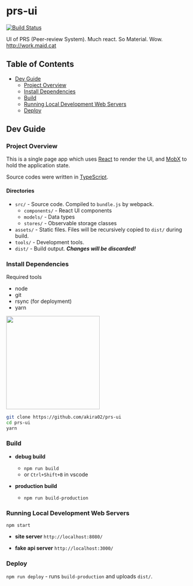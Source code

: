 prs-ui
======

[![Build Status](https://travis-ci.com/akira02/prs-ui.svg?token=Wm6zWbJKuWzhqTz1zW43&branch=master)](https://travis-ci.com/akira02/prs-ui)

UI of PRS (Peer-review System). Much react. So Material. Wow. http://work.maid.cat

Table of Contents
-----------------
* [Dev Guide](#dev-guide)
  * [Project Overview](#project-overview)
  * [Install Dependencies](#install-dependencies)
  * [Build](#build)
  * [Running Local Development Web Servers](#running-local-development-web-servers)
  * [Deploy](#deploy)


Dev Guide
---------

### Project Overview
This is a single page app which uses [React] to render the UI, and [MobX] to hold the application state.

Source codes were written in [TypeScript].

#### Directories
* `src/` - Source code. Compiled to `bundle.js` by webpack.
  * `components/` - React UI components
  * `models/` - Data types
  * `stores/` - Observable storage classes
* `assets/` - Static files. Files will be recursively copied to `dist/` during build.
* `tools/` - Development tools.
* `dist/` - Build output. ***Changes will be discarded!***


### Install Dependencies
Required tools
* node
* git
* rsync (for deployment)
* yarn

[<img src="https://yarnpkg.com/assets/feature-speed.png" width="250">](https://yarnpkg.com)

```bash
git clone https://github.com/akira02/prs-ui
cd prs-ui
yarn
```

### Build
* **debug build**
  * `npm run build`
  * or `Ctrl+Shift+B` in vscode

* **production build**
  * `npm run build-production`

### Running Local Development Web Servers

`npm start`

* **site server** `http://localhost:8080/`

* **fake api server** `http://localhost:3000/`

### Deploy
`npm run deploy` - runs `build-production` and uploads `dist/`.

[React]: https://facebook.github.io/react/
[MobX]: https://mobx.js.org
[TypeScript]: https://www.typescriptlang.org
